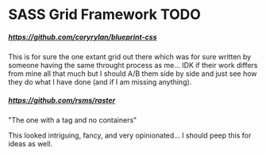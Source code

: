 # SASS Grid Framework TODO

##### https://github.com/coryrylan/blueprint-css

This is for sure the one extant grid out there which was for sure written by someone having the same throught process as me... IDK if their work differs from mine all that much but I should A/B them side by side and just see how they do what I have done (and if I am missing anything).

##### https://github.com/rsms/raster

"The one with a <c> tag and no containers"

This looked intriguing, fancy, and very opinionated... I should peep this for ideas as well.
